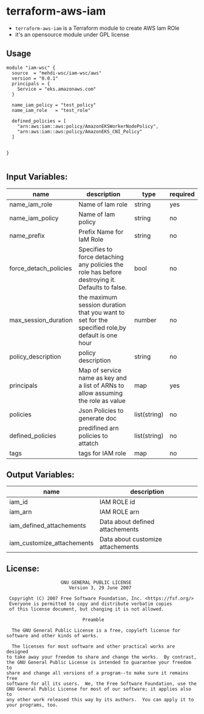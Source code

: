 # terraform-aws-iam

- ``` terraform-aws-iam ``` is a Terraform module to create AWS Iam ROle
- it's an opensource module under GPL license

## Usage

```
module "iam-wsc" {
  source  = "mehdi-wsc/iam-wsc/aws"
  version = "0.0.1"
  principals = {
    Service = "eks.amazonaws.com"
  }

  name_iam_policy = "test_policy"
  name_iam_role   = "test_role"

  defined_policies = [
    "arn:aws:iam::aws:policy/AmazonEKSWorkerNodePolicy",
    "arn:aws:iam::aws:policy/AmazonEKS_CNI_Policy"
  ]


}


```

## Input Variables:

| name                      | description                                                                                       | type         | required |
|---------------------------|---------------------------------------------------------------------------------------------------|--------------|----------|
| name_iam_role             | Name of Iam role                                                                                  | string       | yes      |
| name_iam_policy           | Name of Iam policy                                                                                | string       | no       |
| name_prefix               | Prefix Name for IaM Role                                                                          | string       | no       |
| force_detach_policies     | Specifies to force detaching any policies the role has before destroying it. Defaults to false.   | bool         | no       |
| max_session_duration      | the maximum session duration that you want to set for the specified role,by default is one hour   | number       | no       |
| policy_description        | policy description                                                                                | string       | no       |
| principals                | Map of service name as key and a list of ARNs to allow assuming the role as value                 | map          | yes      |
| policies                  | Json Policies to generate doc                                                                     | list(string) | no       |
| defined_policies          | predifined arn policies to attatch                                                                | list(string) | no       |
| tags                      | tags for IAM role                                                                                 | map          | no       |


## Output Variables:

| name                       | description                        |
|----------------------------|------------------------------------|
| iam_id                     | IAM ROLE id                        |
| iam_arn                    | IAM ROLE arn                       |
| iam_defined_attachements   | Data about defined attachements    |
| iam_customize_attachements | Data about customize attachements  |


## License:
```
                    GNU GENERAL PUBLIC LICENSE
                       Version 3, 29 June 2007

 Copyright (C) 2007 Free Software Foundation, Inc. <https://fsf.org/>
 Everyone is permitted to copy and distribute verbatim copies
 of this license document, but changing it is not allowed.

                            Preamble

  The GNU General Public License is a free, copyleft license for
software and other kinds of works.

  The licenses for most software and other practical works are designed
to take away your freedom to share and change the works.  By contrast,
the GNU General Public License is intended to guarantee your freedom to
share and change all versions of a program--to make sure it remains free
software for all its users.  We, the Free Software Foundation, use the
GNU General Public License for most of our software; it applies also to
any other work released this way by its authors.  You can apply it to
your programs, too.
```
